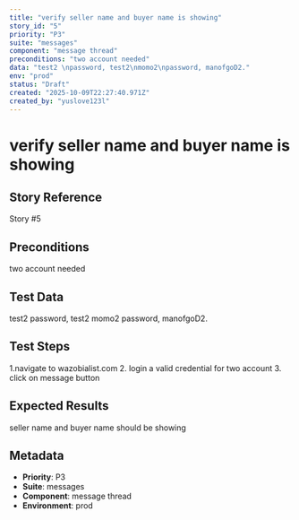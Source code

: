 ```yaml
---
title: "verify seller name and buyer name is showing"
story_id: "5"
priority: "P3"
suite: "messages"
component: "message thread"
preconditions: "two account needed"
data: "test2 \npassword, test2\nmomo2\npassword, manofgoD2."
env: "prod"
status: "Draft"
created: "2025-10-09T22:27:40.971Z"
created_by: "yuslove123l"
---
```


# verify seller name and buyer name is showing

## Story Reference
Story #5

## Preconditions
two account needed


## Test Data
test2 
password, test2
momo2
password, manofgoD2.


## Test Steps
1.navigate to wazobialist.com
2. login a valid credential for two account
3. click on message button

## Expected Results
seller name and buyer name should be showing

## Metadata
- **Priority**: P3
- **Suite**: messages
- **Component**: message thread
- **Environment**: prod
